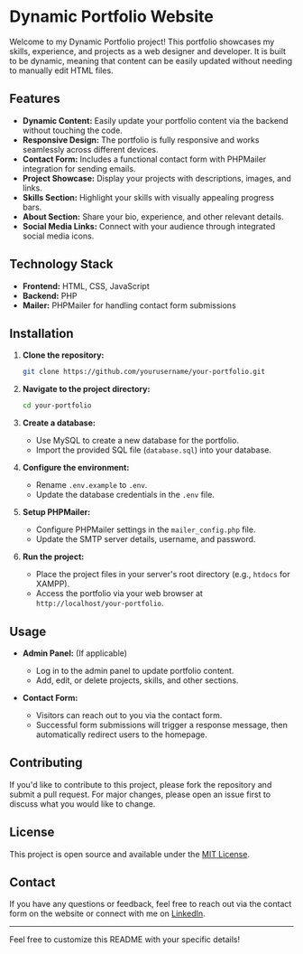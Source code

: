 # Dynamic Portfolio Website

Welcome to my Dynamic Portfolio project! This portfolio showcases my skills, experience, and projects as a web designer and developer. It is built to be dynamic, meaning that content can be easily updated without needing to manually edit HTML files.

## Features

- **Dynamic Content:** Easily update your portfolio content via the backend without touching the code.
- **Responsive Design:** The portfolio is fully responsive and works seamlessly across different devices.
- **Contact Form:** Includes a functional contact form with PHPMailer integration for sending emails.
- **Project Showcase:** Display your projects with descriptions, images, and links.
- **Skills Section:** Highlight your skills with visually appealing progress bars.
- **About Section:** Share your bio, experience, and other relevant details.
- **Social Media Links:** Connect with your audience through integrated social media icons.

## Technology Stack

- **Frontend:** HTML, CSS, JavaScript
- **Backend:** PHP
- **Mailer:** PHPMailer for handling contact form submissions

## Installation

1. **Clone the repository:**
   ```bash
   git clone https://github.com/yourusername/your-portfolio.git
   ```
2. **Navigate to the project directory:**
   ```bash
   cd your-portfolio
   ```
3. **Create a database:**
   - Use MySQL to create a new database for the portfolio.
   - Import the provided SQL file (`database.sql`) into your database.

4. **Configure the environment:**
   - Rename `.env.example` to `.env`.
   - Update the database credentials in the `.env` file.

5. **Setup PHPMailer:**
   - Configure PHPMailer settings in the `mailer_config.php` file.
   - Update the SMTP server details, username, and password.

6. **Run the project:**
   - Place the project files in your server's root directory (e.g., `htdocs` for XAMPP).
   - Access the portfolio via your web browser at `http://localhost/your-portfolio`.

## Usage

- **Admin Panel:** (If applicable)
  - Log in to the admin panel to update portfolio content.
  - Add, edit, or delete projects, skills, and other sections.

- **Contact Form:**
  - Visitors can reach out to you via the contact form.
  - Successful form submissions will trigger a response message, then automatically redirect users to the homepage.

## Contributing

If you'd like to contribute to this project, please fork the repository and submit a pull request. For major changes, please open an issue first to discuss what you would like to change.

## License

This project is open source and available under the [MIT License](LICENSE).

## Contact

If you have any questions or feedback, feel free to reach out via the contact form on the website or connect with me on [LinkedIn](https://www.linkedin.com/yourprofile).

---

Feel free to customize this README with your specific details!